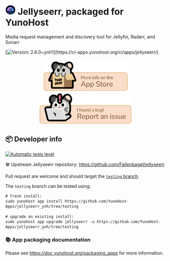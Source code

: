 <!--
N.B.: This README was automatically generated by <https://github.com/YunoHost/apps_tools/blob/main/readme_generator>
It shall NOT be edited by hand.
-->

<h1>
  <img src="https://raw.githubusercontent.com/YunoHost/apps/main/logos/jellyseerr.png" width="32px" alt="Logo of Jellyseerr">
  Jellyseerr, packaged for YunoHost
</h1>

Media request management and discovery tool for Jellyfin, Radarr, and Sonarr

[![Version: 2.6.0~ynh1](https://img.shields.io/badge/Version-2.6.0~ynh1-rgba(0,150,0,1)?style=for-the-badge)](https://ci-apps.yunohost.org/ci/apps/jellyseerr/)

<div align="center">
<a href="https://apps.yunohost.org/app/jellyseerr"><img height="100px" src="https://github.com/YunoHost/yunohost-artwork/raw/refs/heads/main/badges/neopossum-badges/badge_more_info_on_the_appstore.svg"/></a>
<a href="https://github.com/YunoHost-Apps/jellyseerr_ynh/issues"><img height="100px" src="https://github.com/YunoHost/yunohost-artwork/raw/refs/heads/main/badges/neopossum-badges/badge_report_an_issue.svg"/></a>
</div>

## 📦 Developer info

[![Automatic tests level](https://apps.yunohost.org/badge/cilevel/jellyseerr)](https://ci-apps.yunohost.org/ci/apps/jellyseerr/)

🛠️ Upstream Jellyseerr repository: <https://github.com/Fallenbagel/jellyseerr>

Pull request are welcome and should target the [`testing` branch](https://github.com/YunoHost-Apps/jellyseerr_ynh/tree/testing).

The `testing` branch can be tested using:
```
# fresh install:
sudo yunohost app install https://github.com/YunoHost-Apps/jellyseerr_ynh/tree/testing

# upgrade an existing install:
sudo yunohost app upgrade jellyseerr -u https://github.com/YunoHost-Apps/jellyseerr_ynh/tree/testing
```

### 📚 App packaging documentation

Please see <https://doc.yunohost.org/packaging_apps> for more information.